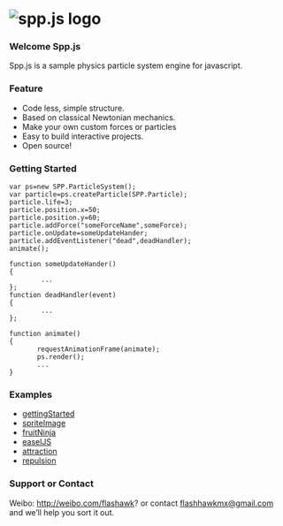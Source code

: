 ![spp.js logo](https://raw.github.com/flashhawk/spp.js/dev/logo.png)
======
### Welcome Spp.js
Spp.js is a sample physics particle system engine for javascript.

### Feature

* Code less, simple structure.
* Based on classical Newtonian mechanics.
* Make your own custom forces or particles
* Easy to build interactive projects.
* Open source!

### Getting Started
```
var ps=new SPP.ParticleSystem();
var particle=ps.createParticle(SPP.Particle);
particle.life=3;
particle.position.x=50;
particle.position.y=60;
particle.addForce("someForceName",someForce);
particle.onUpdate=someUpdateHander;
particle.addEventListener("dead",deadHandler);
animate();

function someUpdateHander()
{
        ...
};
function deadHandler(event)
{
        ...
};

function animate()
{
       requestAnimationFrame(animate);
       ps.render();
       ...
} 

```
### Examples
* [gettingStarted](http://flashhawk.github.com/spp.js/examples/gettingStarted/)
* [spriteImage](http://flashhawk.github.com/spp.js/examples/spriteImage/)
* [fruitNinja](http://flashhawk.github.com/spp.js/examples/fruitNinja/)
* [easelJS](http://flashhawk.github.com/spp.js/examples/easelJS/)
* [attraction](http://flashhawk.github.com/spp.js/examples/attraction/)
* [repulsion](http://flashhawk.github.com/spp.js/examples/repulsion/)

### Support or Contact
Weibo: http://weibo.com/flashawk? or contact flashhawkmx@gmail.com and we’ll help you sort it out.